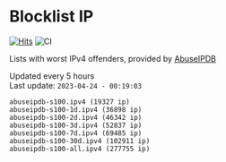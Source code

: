 # Blocklist IP

[![Hits](https://hits.seeyoufarm.com/api/count/incr/badge.svg?url=https%3A%2F%2Fgithub.com%2Fborestad%2Fblocklist-ip%2F&count_bg=%2379C83D&title_bg=%23555555&icon=&icon_color=%23E7E7E7&title=hits&edge_flat=false)](https://hits.seeyoufarm.com)  ![CI](https://img.shields.io/github/workflow/status/borestad/blocklist-ip/CI?style=flat-square)

Lists with worst IPv4 offenders, provided by [AbuseIPDB](https://www.abuseipdb.com/)

<!-- FOOTER-PLACEHOLDER -->
Updated every 5 hours<br>
Last update: `2023-04-24 - 00:19:03`
```
abuseipdb-s100.ipv4 (19327 ip)
abuseipdb-s100-1d.ipv4 (36898 ip)
abuseipdb-s100-2d.ipv4 (46342 ip)
abuseipdb-s100-3d.ipv4 (52837 ip)
abuseipdb-s100-7d.ipv4 (69485 ip)
abuseipdb-s100-30d.ipv4 (102911 ip)
abuseipdb-s100-all.ipv4 (277755 ip)
```
